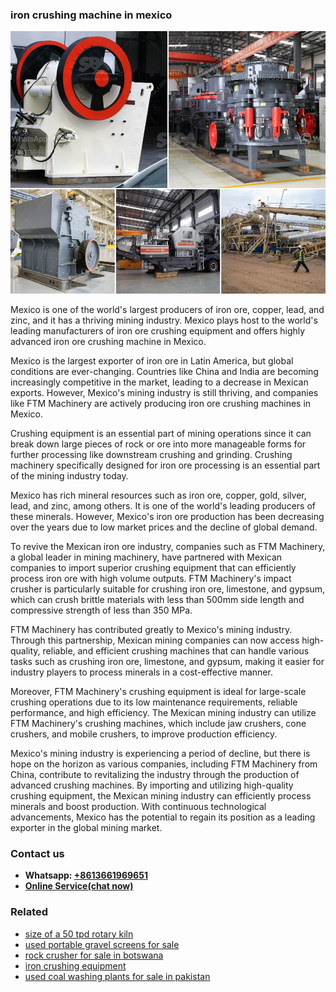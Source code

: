 <h3>iron crushing machine in mexico</h3><img src='1708586950.jpg' alt=''><p>Mexico is one of the world's largest producers of iron ore, copper, lead, and zinc, and it has a thriving mining industry. Mexico plays host to the world's leading manufacturers of iron ore crushing equipment and offers highly advanced iron ore crushing machine in Mexico.</p><p>Mexico is the largest exporter of iron ore in Latin America, but global conditions are ever-changing. Countries like China and India are becoming increasingly competitive in the market, leading to a decrease in Mexican exports. However, Mexico's mining industry is still thriving, and companies like FTM Machinery are actively producing iron ore crushing machines in Mexico.</p><p>Crushing equipment is an essential part of mining operations since it can break down large pieces of rock or ore into more manageable forms for further processing like downstream crushing and grinding. Crushing machinery specifically designed for iron ore processing is an essential part of the mining industry today.</p><p>Mexico has rich mineral resources such as iron ore, copper, gold, silver, lead, and zinc, among others. It is one of the world's leading producers of these minerals. However, Mexico's iron ore production has been decreasing over the years due to low market prices and the decline of global demand.</p><p>To revive the Mexican iron ore industry, companies such as FTM Machinery, a global leader in mining machinery, have partnered with Mexican companies to import superior crushing equipment that can efficiently process iron ore with high volume outputs. FTM Machinery's impact crusher is particularly suitable for crushing iron ore, limestone, and gypsum, which can crush brittle materials with less than 500mm side length and compressive strength of less than 350 MPa.</p><p>FTM Machinery has contributed greatly to Mexico's mining industry. Through this partnership, Mexican mining companies can now access high-quality, reliable, and efficient crushing machines that can handle various tasks such as crushing iron ore, limestone, and gypsum, making it easier for industry players to process minerals in a cost-effective manner.</p><p>Moreover, FTM Machinery's crushing equipment is ideal for large-scale crushing operations due to its low maintenance requirements, reliable performance, and high efficiency. The Mexican mining industry can utilize FTM Machinery's crushing machines, which include jaw crushers, cone crushers, and mobile crushers, to improve production efficiency.</p><p>Mexico's mining industry is experiencing a period of decline, but there is hope on the horizon as various companies, including FTM Machinery from China, contribute to revitalizing the industry through the production of advanced crushing machines. By importing and utilizing high-quality crushing equipment, the Mexican mining industry can efficiently process minerals and boost production. With continuous technological advancements, Mexico has the potential to regain its position as a leading exporter in the global mining market.</p><h3>Contact us</h3><ul><li><strong>Whatsapp:&nbsp;<a href="https://wa.me/8613661969651">+8613661969651</a></strong></li><li><a href="https://swt.shibang-china.com/?git&amp;zhl&amp;iron crushing machine in mexico"><strong>Online Service(chat now)</strong></a></li></ul><h3>Related</h3><ul><li><a href='size of a 50 tpd rotary kiln.md'>size of a 50 tpd rotary kiln</a></li><li><a href='used portable gravel screens for sale.md'>used portable gravel screens for sale</a></li><li><a href='rock crusher for sale in botswana.md'>rock crusher for sale in botswana</a></li><li><a href='iron crushing equipment.md'>iron crushing equipment</a></li><li><a href='used coal washing plants for sale in pakistan.md'>used coal washing plants for sale in pakistan</a></li></ul>